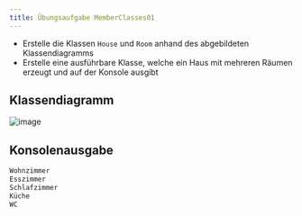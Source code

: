 ```yaml
---
title: Übungsaufgabe MemberClasses01
---
```


- Erstelle die Klassen `House` und `Room` anhand des abgebildeten Klassendiagramms
- Erstelle eine ausführbare Klasse, welche ein Haus mit mehreren Räumen erzeugt und auf der Konsole ausgibt

## Klassendiagramm
![image](https://user-images.githubusercontent.com/47243617/170884814-fd633b0e-1d69-4b77-a581-298fcb84e3e5.png)

## Konsolenausgabe
```markdown
Wohnzimmer
Esszimmer
Schlafzimmer
Küche
WC
```
